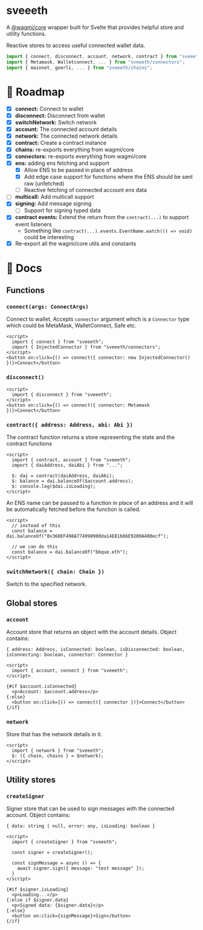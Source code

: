 # sveeeth

A [@wagmi/core](https://www.npmjs.com/package/@wagmi/core) wrapper built for Svelte that provides helpful store and utility functions.

Reactive stores to access useful connected wallet data.

```js
import { connect, disconnect, account, network, contract } from "sveeeth";
import { Metamask, Walletconnect, ... } from "sveeeth/connectors";
import { mainnet, goerli, ... } from "sveeeth/chains";
```

# 🚗 Roadmap

- [x] **connect:** Connect to wallet
- [x] **disconnect:** Disconnect from wallet
- [x] **switchNetwork:** Switch network
- [x] **account:** The connected account details
- [x] **network:** The connected network details
- [x] **contract:** Create a contract instance
- [x] **chains:** re-exports everything from wagmi/core
- [x] **connectors:** re-exports everything from wagmi/core
- [x] **ens:** adding ens fetching and support 
  - [x] Allow ENS to be passed in place of address
  - [x] Add edge case support for functions where the ENS should be sent raw (unfetched)
  - [ ] Reactive fetching of connected account ens data
- [ ] **multicall:** Add multicall support
- [x] **signing:** Add message signing
  - [ ] Support for signing typed data
- [x] **contract events:** Extend the return from the `contract(...)` to support event listeners
  - Something like `contract(...).events.EventName.watch(() => void)` could be interesting
- [x] Re-export all the wagmi/core utils and constants

# 📕 Docs

## Functions

### `connect(args: ConnectArgs)`

Connect to wallet, Accepts `connector` argument which is a `Connector` type which could be MetaMask, WalletConnect, Safe etc.

```svelte
<script>
  import { connect } from "sveeeth";
  import { InjectedConnector } from "sveeeth/connectors";
</script>
<button on:click={() => connect({ connector: new InjectedConnector() })}>Connect</button>
```

### `disconnect()`

```svelte
<script>
  import { disconnect } from "sveeeth";
</script>
<button on:click={() => connect({ connector: Metamask })}>Connect</button>
```

### `contract({ address: Address, abi: Abi })`

The contract function returns a store representing the state and the contract functions

```svelte
<script>
  import { contract, account } from "sveeeth";
  import { daiAddress, daiAbi } from "...";

  $: dai = contract(daiAddress, daiAbi);
  $: balance = dai.balanceOf($account.address);
  $: console.log($dai.isLoading);
</script>
```

An ENS name can be passed to a function in place of an address and it will be automatically fetched before the function is called.

```svelte
<script>
  // instead of this
  const balance = dai.balanceOf("0x360EF498A774998900da14E81b86E9200A400ecf");
  
  // we can do this
  const balance = dai.balanceOf("bbque.eth");
</script>
```

### `switchNetwork({ chain: Chain })`

Switch to the specified network.

## Global stores

### `account`

Account store that returns an object with the account details. Object contains:

`{ address: Address, isConnected: boolean, isDisconnected: boolean, isConnecting: boolean, connector: Connector }`

```svelte
<script>
  import { account, connect } from "sveeeth";
</script>

{#if $account.isConnected}
  <p>Account: $account.address</p>
{:else}
  <button on:click={() => connect({ connector })}>Connect</button>
{/if}
```

### `network`

Store that has the network details in it.

```svelte
<script>
  import { network } from "sveeeth";
  $: ({ chain, chains } = $network);
</script>
```

## Utility stores

### `createSigner`

Signer store that can be used to sign messages with the connected account. Object contains:

`{ data: string | null, error: any, isLoading: boolean }`

```svelte
<script>
  import { createSigner } from "sveeeth";
  
  const signer = createSigner();
  
  const signMessage = async () => {
    await signer.sign({ message: "test message" });
  }
</script>

{#if $signer.isLoading}
  <p>Loading...</p>
{:else if $signer.data}
  <p>Signed data: {$signer.data}</p>
{:else}
  <button on:click={signMessage}>Sign</button>
{/if}
```